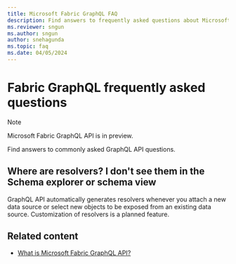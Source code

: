 ```yaml
---
title: Microsoft Fabric GraphQL FAQ
description: Find answers to frequently asked questions about Microsoft Fabric GraphQL API, which is currently in preview.
ms.reviewer: sngun
ms.author: sngun
author: snehagunda
ms.topic: faq
ms.date: 04/05/2024
---
```


# Fabric GraphQL frequently asked questions

> [!NOTE]
> Microsoft Fabric GraphQL API is in preview.

Find answers to commonly asked GraphQL API questions.

## Where are resolvers? I don't see them in the Schema explorer or schema view

GraphQL API automatically generates resolvers whenever you attach a new data source or select new objects to be exposed from an existing data source. Customization of resolvers is a planned feature.

## Related content

- [What is Microsoft Fabric GraphQL API?](graphql-api-overview.md)
